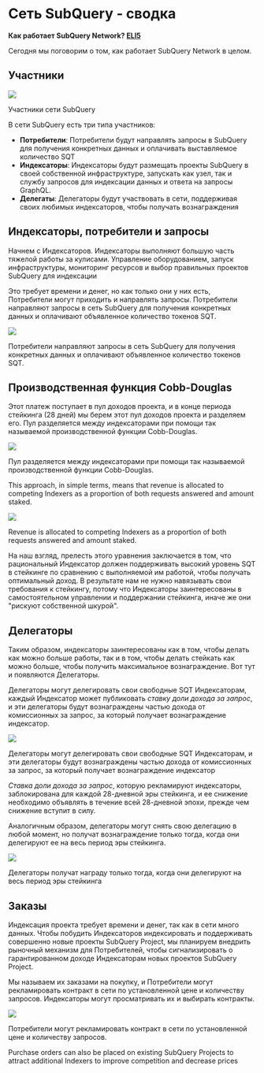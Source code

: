 # Сеть SubQuery - сводка

**Как работает SubQuery Network? [ELI5](https://www.dictionary.com/e/slang/eli5/#:~:text=ELI5%20stands%20for%20the%20phrase,naive%20understanding%20of%20the%20issue.)**

Сегодня мы поговорим о том, как работает SubQuery Network в целом.

## Участники

![](https://miro.medium.com/max/1400/1*9993cakplwupZC5tbUv3vA.png)

Участники сети SubQuery

В сети SubQuery есть три типа участников:

- **Потребители**: Потребители будут направлять запросы в SubQuery для получения конкретных данных и оплачивать выставляемое количество SQT
- **Индексаторы**: Индексаторы будут размещать проекты SubQuery в своей собственной инфраструктуре, запускать как узел, так и службу запросов для индексации данных и ответа на запросы GraphQL.
- **Делегаты**: Делегаторы будут участвовать в сети, поддерживая своих любимых индексаторов, чтобы получать вознаграждения

## Индексаторы, потребители и запросы

Начнем с Индексаторов. Индексаторы выполняют большую часть тяжелой работы за кулисами. Управление оборудованием, запуск инфраструктуры, мониторинг ресурсов и выбор правильных проектов SubQuery для индексации

Это требует времени и денег, но как только они у них есть, Потребители могут приходить и направлять запросы. Потребители направляют запросы в сеть SubQuery для получения конкретных данных и оплачивают объявленное количество токенов SQT.

![](https://miro.medium.com/max/1400/1*dKLkzSc2uXYaPW_IXUxstQ.png)

Потребители направляют запросы в сеть SubQuery для получения конкретных данных и оплачивают объявленное количество токенов SQT.

## Производственная функция Cobb-Douglas

Этот платеж поступает в пул доходов проекта, и в конце периода стейкинга (28 дней) мы берем этот пул доходов проекта и разделяем его. Пул разделяется между индексаторами при помощи так называемой производственной функции Cobb-Douglas.

![](https://miro.medium.com/max/1400/1*E-W7o7cWoclxHb8rXAMdpA.png)

Пул разделяется между индексаторами при помощи так называемой производственной функции Cobb-Douglas.

This approach, in simple terms, means that revenue is allocated to competing Indexers as a proportion of both requests answered and amount staked.

![](https://miro.medium.com/max/1400/1*VhDu2BGDxd3ob7z9XkoOXA.png)

Revenue is allocated to competing Indexers as a proportion of both requests answered and amount staked.

На наш взгляд, прелесть этого уравнения заключается в том, что рациональный Индексатор должен поддерживать высокий уровень SQT в стейкинге по сравнению с выполняемой им работой, чтобы получать оптимальный доход. В результате нам не нужно навязывать свои требования к стейкингу, потому что Индексаторы заинтересованы в самостоятельном управлении и поддержании стейкинга, иначе же они "рискуют собственной шкурой".

## Делегаторы

Таким образом, индексаторы заинтересованы как в том, чтобы делать как можно больше работы, так и в том, чтобы делать стейкать как можно больше, чтобы получить максимальное вознаграждение. Вот тут и появляются Делегаторы.

Делегаторы могут делегировать свои свободные SQT Индексаторам, каждый Индексатор может публиковать _ставку доли дохода за запрос_, и эти делегаторы будут вознаграждены частью дохода от комиссионных за запрос, за который получает вознаграждение индексатор.

![](https://miro.medium.com/max/1400/1*YoN7PV7h3a2nAFN-ODqILg.png)

Делегаторы могут делегировать свои свободные SQT Индексаторам, и эти делегаторы будут вознаграждены частью дохода от комиссионных за запрос, за который получает вознаграждение индексатор

_Ставка доли дохода за запрос_, которую рекламируют индексаторы, заблокирована для каждой 28-дневной эры стейкинга, и ее снижение необходимо объявлять в течение всей 28-дневной эпохи, прежде чем снижение вступит в силу.

Аналогичным образом, делегаторы могут снять свою делегацию в любой момент, но получат вознаграждение только тогда, когда они делегируют ее на весь период эры стейкинга.

![](https://miro.medium.com/max/1400/0*we0k4A07pbj86COZ)

Делегаторы получат награду только тогда, когда они делегируют на весь период эры стейкинга

## Заказы

Индексация проекта требует времени и денег, так как в сети много данных. Чтобы побудить Индексаторов индексировать и поддерживать совершенно новые проекты SubQuery Project, мы планируем внедрить рыночный механизм для Потребителей, чтобы сигнализировать о гарантированном доходе Индексаторам новых проектов SubQuery Project.

Мы называем их заказами на покупку, и Потребители могут рекламировать контракт в сети по установленной цене и количеству запросов. Индексаторы могут просматривать их и выбирать контракты.

![](https://miro.medium.com/max/1400/1*IPtaZlt24E7h9bKNZWdSCw.png)

Потребители могут рекламировать контракт в сети по установленной цене и количеству запросов.

Purchase orders can also be placed on existing SubQuery Projects to attract additional Indexers to improve competition and decrease prices
